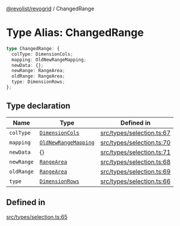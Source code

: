 [@revolist/revogrid](README.md) / ChangedRange

# Type Alias: ChangedRange

```ts
type ChangedRange: {
  colType: DimensionCols;
  mapping: OldNewRangeMapping;
  newData: {};
  newRange: RangeArea;
  oldRange: RangeArea;
  type: DimensionRows;
};
```

## Type declaration

| Name | Type | Defined in |
| ------ | ------ | ------ |
| `colType` | [`DimensionCols`](TypeAlias.DimensionCols.md) | [src/types/selection.ts:67](https://github.com/revolist/revogrid/blob/1d7f63e049242097564b7da6ec33fe3875543951/src/types/selection.ts#L67) |
| `mapping` | [`OldNewRangeMapping`](TypeAlias.OldNewRangeMapping.md) | [src/types/selection.ts:70](https://github.com/revolist/revogrid/blob/1d7f63e049242097564b7da6ec33fe3875543951/src/types/selection.ts#L70) |
| `newData` | \{\} | [src/types/selection.ts:71](https://github.com/revolist/revogrid/blob/1d7f63e049242097564b7da6ec33fe3875543951/src/types/selection.ts#L71) |
| `newRange` | [`RangeArea`](TypeAlias.RangeArea.md) | [src/types/selection.ts:68](https://github.com/revolist/revogrid/blob/1d7f63e049242097564b7da6ec33fe3875543951/src/types/selection.ts#L68) |
| `oldRange` | [`RangeArea`](TypeAlias.RangeArea.md) | [src/types/selection.ts:69](https://github.com/revolist/revogrid/blob/1d7f63e049242097564b7da6ec33fe3875543951/src/types/selection.ts#L69) |
| `type` | [`DimensionRows`](TypeAlias.DimensionRows.md) | [src/types/selection.ts:66](https://github.com/revolist/revogrid/blob/1d7f63e049242097564b7da6ec33fe3875543951/src/types/selection.ts#L66) |

## Defined in

[src/types/selection.ts:65](https://github.com/revolist/revogrid/blob/1d7f63e049242097564b7da6ec33fe3875543951/src/types/selection.ts#L65)
